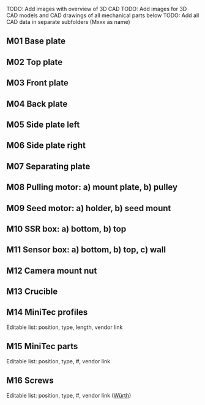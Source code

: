 
TODO: Add images with overview of 3D CAD
TODO: Add images for 3D CAD models and CAD drawings of all mechanical parts below
TODO: Add all CAD data in separate subfolders (Mxxx as name)

## M01 Base plate

## M02 Top plate

## M03 Front plate

## M04 Back plate

## M05 Side plate left

## M06 Side plate right

## M07 Separating plate

## M08 Pulling motor: a) mount plate, b) pulley

## M09 Seed motor: a) holder, b) seed mount

## M10 SSR box: a) bottom, b) top

## M11 Sensor box: a) bottom, b) top, c) wall

## M12 Camera mount nut

## M13 Crucible

## M14 MiniTec profiles
Editable list: position, type, length, vendor link

## M15 MiniTec parts
Editable list: position, type, #, vendor link

## M16 Screws
Editable list: position, type, #, vendor link ([Würth](https://www.wuerth.de)) 




